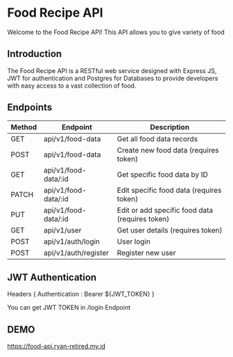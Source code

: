 # Food Recipe API

Welcome to the Food Recipe API! This API allows you to give variety of food

## Introduction

The Food Recipe API is a RESTful web service designed with Express JS, JWT for authentication and Postgres for Databases to provide developers with easy access to a vast collection of food.

## Endpoints

| Method | Endpoint                       | Description                                   |
|--------|--------------------------------|-----------------------------------------------|
| GET    | api/v1/food-data               | Get all food data records                     |
| POST   | api/v1/food-data               | Create new food data (requires token)         |
| GET    | api/v1/food-data/:id           | Get specific food data by ID                  |
| PATCH  | api/v1/food-data/:id           | Edit specific food data (requires token)      |
| PUT    | api/v1/food-data/:id           | Edit or add specific food data (requires token) |
| GET    | api/v1/user                    | Get user details (requires token)             |
| POST   | api/v1/auth/login              | User login                                    |
| POST   | api/v1/auth/register           | Register new user                             |

## JWT Authentication

Headers {
    Authentication : Bearer ${JWT_TOKEN}
}

You can get JWT TOKEN in /login Endpoint

## DEMO

https://food-api.ryan-retired.my.id